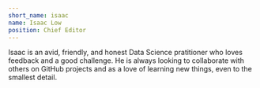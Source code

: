 ```yaml
---
short_name: isaac
name: Isaac Low
position: Chief Editor
---
```


Isaac is an avid, friendly, and honest Data Science pratitioner who loves feedback and a good challenge. He is always looking to collaborate with others on GitHub projects and as a love of learning new things, even to the smallest detail.